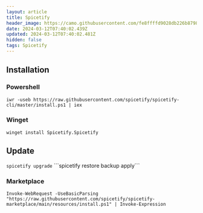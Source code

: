 ```yaml
---
layout: article
title: Spicetify
header_image: https://camo.githubusercontent.com/fe8ffffd9028db226b879830de0d6205b4644e47ed9574e2f5afdeed6672d93e/68747470733a2f2f692e696d6775722e636f6d2f6977634c4954512e706e67
date: 2024-03-12T07:40:02.439Z
updated: 2024-03-12T07:40:02.481Z
hidden: false
tags: Spicetify
---
```

## Installation
### Powershell
```iwr -useb https://raw.githubusercontent.com/spicetify/spicetify-cli/master/install.ps1 | iex```
### W﻿inget
```winget install Spicetify.Spicetify﻿```

## Update
```﻿spicetify upgrade```
`﻿``spicetify restore backup apply```
### Marketplace
```Invoke-WebRequest -UseBasicParsing "https://raw.githubusercontent.com/spicetify/spicetify-marketplace/main/resources/install.ps1" | Invoke-Expression```